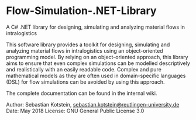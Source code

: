 # Flow-Simulation-.NET-Library
A C# .NET library for designing, simulating and analyzing material flows in intralogistics

This software library provides a toolkit for designing, simulating and analyzing material flows in intralogistics using an object-oriented programming model. By relying on an object-oriented approach, this library aims to ensure that even complex simulations can be modelled descriptively and realistically with an easily readable code. Complex and pure mathematical models as they are often used in domain-specific languages (DSL) for flow simulations can be avoided by using this approach.

The complete documentation can be found in the internal wiki.

Author: Sebastian Kotstein, sebastian.kotstein@reutlingen-university.de
Date: May 2018
License: GNU General Public License 3.0
